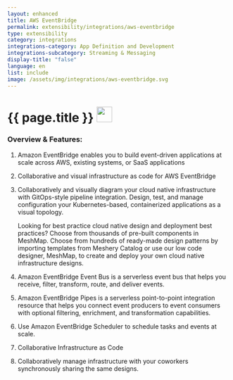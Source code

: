 ```yaml
---
layout: enhanced
title: AWS EventBridge
permalink: extensibility/integrations/aws-eventbridge
type: extensibility
category: integrations
integrations-category: App Definition and Development
integrations-subcategory: Streaming & Messaging
display-title: "false"
language: en
list: include
image: /assets/img/integrations/aws-eventbridge.svg
---
```


<h1>{{ page.title }} <img src="{{ page.image }}" style="width: 35px; height: 35px;" /></h1>


<!-- This needs replaced with the Category property, not the sub-category.
 #### About: Amazon EventBridge enables you to build event-driven applications at scale across AWS, existing systems, or SaaS applications -->

### Overview & Features:

1. Amazon EventBridge enables you to build event-driven applications at scale across AWS, existing systems, or SaaS applications

2. Collaborative and visual infrastructure as code for AWS EventBridge

4. 
    Collaboratively and visually diagram your cloud native infrastructure with GitOps-style pipeline integration. Design, test, and manage configuration your Kubernetes-based, containerized applications as a visual topology.



    Looking for best practice cloud native design and deployment best practices? Choose from thousands of pre-built components in MeshMap. Choose from hundreds of ready-made design patterns by importing templates from Meshery Catalog or use our low code designer, MeshMap, to create and deploy your own cloud native infrastructure designs.



5. Amazon EventBridge Event Bus is a serverless event bus that helps you receive, filter, transform, route, and deliver events.

6. Amazon EventBridge Pipes is a serverless point-to-point integration resource that helps you connect event producers to event consumers with optional filtering, enrichment, and transformation capabilities.

7. Use Amazon EventBridge Scheduler to schedule tasks and events at scale.

8. Collaborative Infrastructure as Code

9. Collaboratively manage infrastructure with your coworkers synchronously sharing the same designs.

